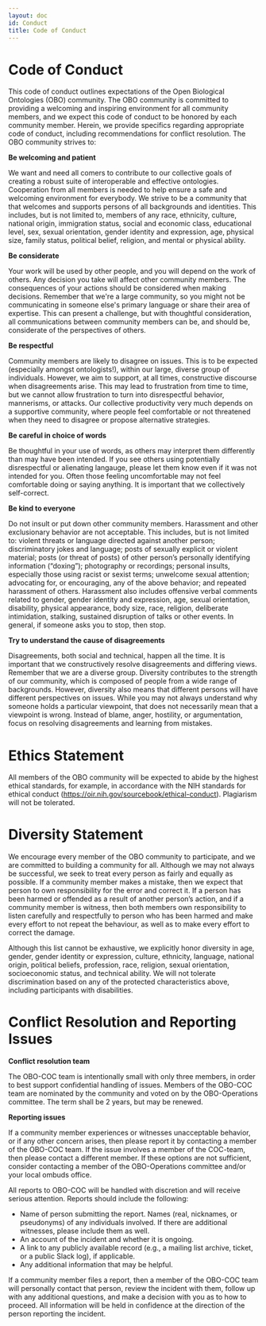 ```yaml
---
layout: doc
id: Conduct
title: Code of Conduct
---
```


# Code of Conduct

This code of conduct outlines expectations of the Open Biological Ontologies (OBO) community. The OBO community is committed to providing a welcoming and inspiring environment for all community members, and we expect this code of conduct to be honored by each community member. Herein, we provide specifics regarding appropriate code of conduct, including recommendations for conflict resolution. The OBO community strives to:

**Be welcoming and patient**

We want and need all comers to contribute to our collective goals of creating a robust suite of interoperable and effective ontologies. Cooperation from all members is needed to help ensure a safe and welcoming environment for everybody. We strive to be a community that that welcomes and supports persons of all backgrounds and identities. This includes, but is not limited to, members of any race, ethnicity, culture, national origin, immigration status, social and economic class, educational level, sex, sexual orientation, gender identity and expression, age, physical size, family status, political belief, religion, and mental or physical ability.

**Be considerate**

Your work will be used by other people, and you will depend on the work of others. Any decision you take will affect other community members. The consequences of your actions should be considered when making decisions. Remember that we're a large community, so you might not be communicating in someone else's primary language or share their area of expertise. This can present a challenge, but with thoughtful consideration, all communications between community members can be, and should be, considerate of the perspectives of others.

**Be respectful**

Community members are likely to disagree on issues. This is to be expected (especially amongst ontologists!), within our large, diverse group of individuals. However, we aim to support, at all times, constructive discourse when disagreements arise. This may lead to frustration from time to time, but we cannot allow frustration to turn into disrespectful behavior, mannerisms, or attacks. Our collective productivity very much depends on a supportive community, where people feel comfortable or not threatened when they need to disagree or propose alternative strategies.

**Be careful in choice of words**

Be thoughtful in your use of words, as others may interpret them differently than may have been intended. If you see others using potentially disrespectful or alienating langauge, please let them know even if it was not intended for you. Often those feeling uncomfortable may not feel comfortable doing or saying anything. It is important that we collectively self-correct.

**Be kind to everyone**

Do not insult or put down other community members. Harassment and other exclusionary behavior are not acceptable. This includes, but is not limited to: violent threats or language directed against another person; discriminatory jokes and language; posts of sexually explicit or violent material; posts (or threat of posts) of other person’s personally identifying information (“doxing”); photography or recordings; personal insults, especially those using racist or sexist terms; unwelcome sexual attention; advocating for, or encouraging, any of the above behavior; and repeated harassment of others. Harassment also includes offensive verbal comments related to gender, gender identity and expression, age, sexual orientation, disability, physical appearance, body size, race, religion, deliberate intimidation, stalking, sustained disruption of talks or other events. In general, if someone asks you to stop, then stop.

**Try to understand the cause of disagreements**

Disagreements, both social and technical, happen all the time. It is important that we constructively resolve disagreements and differing views. Remember that we are a diverse group. Diversity contributes to the strength of our community, which is composed of people from a wide range of backgrounds. However, diversity also means that different persons will have different perspectives on issues. While you may not always understand why someone holds a particular viewpoint, that does not necessarily mean that a viewpoint is wrong. Instead of blame, anger, hostility, or argumentation, focus on resolving disagreements and learning from mistakes.

# Ethics Statement

All members of the OBO community will be expected to abide by the highest ethical standards, for example, in accordance with the NIH standards for ethical conduct (https://oir.nih.gov/sourcebook/ethical-conduct). Plagiarism will not be tolerated.

# Diversity Statement

We encourage every member of the OBO community to participate, and we are committed to building a community for all. Although we may not always be successful, we seek to treat every person as fairly and equally as possible. If a community member makes a mistake, then we expect that person to own responsibility for the error and correct it. If a person has been harmed or offended as a result of another person’s action, and if a community member is witness, then both members own responsibility to listen carefully and respectfully to person who has been harmed and make every effort to not repeat the behaviour, as well as to make every effort to correct the damage.

Although this list cannot be exhaustive, we explicitly honor diversity in age, gender, gender identity or expression, culture, ethnicity, language, national origin, political beliefs, profession, race, religion, sexual orientation, socioeconomic status, and technical ability. We will not tolerate discrimination based on any of the protected characteristics above, including participants with disabilities.

# Conflict Resolution and Reporting Issues

**Conflict resolution team**

The OBO-COC team is intentionally small with only three members, in order to best support confidential handling of issues. Members of the OBO-COC team are nominated by the community and voted on by the OBO-Operations committee. The term shall be 2 years, but may be renewed.

**Reporting issues**

If a community member experiences or witnesses unacceptable behavior, or if any other concern arises, then please report it by contacting a member of the OBO-COC team. If the issue involves a member of the COC-team, then please contact a different member. If these options are not sufficient, consider contacting a member of the OBO-Operations committee and/or your local ombuds office.

All reports to OBO-COC will be handled with discretion and will receive serious attention. Reports should include the following:

- Name of person submitting the report. Names (real, nicknames, or pseudonyms) of any individuals involved. If there are additional witnesses, please include them as well.
- An account of the incident and whether it is ongoing.
- A link to any publicly available record (e.g., a mailing list archive, ticket, or a public Slack log), if applicable.
- Any additional information that may be helpful.

If a community member files a report, then a member of the OBO-COC team will personally contact that person, review the incident with them, follow up with any additional questions, and make a decision with you as to how to proceed. All information will be held in confidence at the direction of the person reporting the incident.
